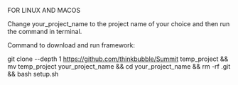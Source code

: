 FOR LINUX AND MACOS

Change your_project_name to the project name of your choice and then run the command in terminal.

Command to download and run framework:

git clone --depth 1 https://github.com/thinkbubble/Summit temp_project && mv temp_project your_project_name && cd your_project_name && rm -rf .git && bash setup.sh

